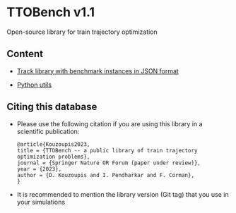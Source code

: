 # TTOBench v1.1
Open-source library for train trajectory optimization 

## Content

- [Track library with benchmark instances in JSON format](tracks/README.md)

- [Python utils](utils/)

## Citing this database

- Please use the following citation if you are using this library in a scientific publication:

    ```
    @article{Kouzoupis2023,
    title = {TTOBench -- a public library of train trajectory optimization problems},
    journal = {Springer Nature OR Forum (paper under review)},
    year = {2023},
    author = {D. Kouzoupis and I. Pendharkar and F. Corman},
    }
    ```

- It is recommended to mention the library version (Git tag) that you use in your simulations
